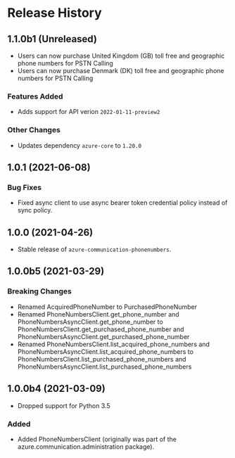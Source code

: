 # Release History

## 1.1.0b1 (Unreleased)

- Users can now purchase United Kingdom (GB) toll free and geographic phone numbers for PSTN Calling
- Users can now purchase Denmark (DK) toll free and geographic phone numbers for PSTN Calling

### Features Added
- Adds support for API verion `2022-01-11-preview2`

### Other Changes
- Updates dependency `azure-core` to `1.20.0`

## 1.0.1 (2021-06-08)
### Bug Fixes
- Fixed async client to use async bearer token credential policy instead of sync policy.

## 1.0.0 (2021-04-26)
- Stable release of `azure-communication-phonenumbers`.

## 1.0.0b5 (2021-03-29)

### Breaking Changes
- Renamed AcquiredPhoneNumber to PurchasedPhoneNumber
- Renamed PhoneNumbersClient.get_phone_number and PhoneNumbersAsyncClient.get_phone_number to PhoneNumbersClient.get_purchased_phone_number
and PhoneNumbersAsyncClient.get_purchased_phone_number
- Renamed PhoneNumbersClient.list_acquired_phone_numbers and PhoneNumbersAsyncClient.list_acquired_phone_numbers to PhoneNumbersClient.list_purchased_phone_numbers
and PhoneNumbersAsyncClient.list_purchased_phone_numbers

## 1.0.0b4 (2021-03-09)
- Dropped support for Python 3.5

### Added
- Added PhoneNumbersClient (originally was part of the azure.communication.administration package).




<!-- LINKS -->
[read_me]: https://github.com/Azure/azure-sdk-for-python/blob/main/sdk/communication/azure-communication-phonenumbers/README.md
[documentation]: https://docs.microsoft.com/azure/communication-services/quickstarts/access-tokens?pivots=programming-language-python
